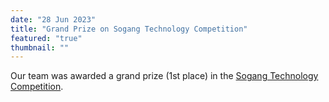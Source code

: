 ```yaml
---
date: "28 Jun 2023"
title: "Grand Prize on Sogang Technology Competition"
featured: "true"
thumbnail: ""
---
```

Our team was awarded a grand prize (1st place) in the [Sogang Technology Competition](http://creative.sogang.ac.kr/%ec%a7%80%eb%82%9c-%ed%95%99%ea%b8%b0%ec%97%90-%ec%9d%b4%ec%9d%80-2023-1%ed%95%99%ea%b8%b0-%ec%84%9c%ea%b0%95-%ec%9c%b5%ed%95%a9%ea%b8%b0%ec%88%a0-%ea%b2%bd%ec%a7%84%eb%8c%80%ed%9a%8c-art-technology/).